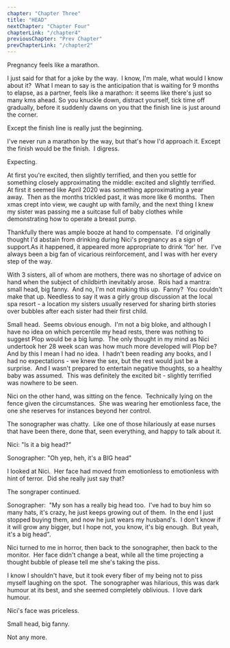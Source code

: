 ```yaml
---
chapter: "Chapter Three"
title: "HEAD"
nextChapter: "Chapter Four"
chapterLink: "/chapter4"
previousChapter: "Prev Chapter"
prevChapterLink: "/chapter2"
---
```


Pregnancy feels like a marathon.

I just said for that for a joke by the way.  I know, I'm male, what would I know about it?  What I mean to say is the anticipation that is waiting for 9 months to elapse, as a partner, feels like a marathon: it seems like there's just so many kms ahead. So you knuckle down, distract yourself, tick time off gradually, before it suddenly dawns on you that the finish line is just around the corner.

Except the finish line is really just the beginning.

I've never run a marathon by the way, but that's how I'd approach it. Except the finish would be the finish.  I digress.

Expecting.

At first you're excited, then slightly terrified, and then you settle for something closely approximating the middle: excited and slightly terrified.  At first it seemed like April 2020 was something approximating a year away.  Then as the months trickled past, it was more like 6 months.  Then xmas crept into view, we caught up with family, and the next thing I knew my sister was passing me a suitcase full of baby clothes while demonstrating how to operate a breast pump.

Thankfully there was ample booze at hand to compensate.  I'd originally thought I'd abstain from drinking during Nici's pregnancy as a sign of support.As it happened, it appeared more appropriate to drink 'for' her.  I've always been a big fan of vicarious reinforcement, and I was with her every step of the way.

With 3 sisters, all of whom are mothers, there was no shortage of advice on hand when the subject of childbirth inevitably arose.  Rois had a mantra: small head, big fanny.  And no, I'm not making this up.  Fanny?  You couldn't make that up. Needless to say it was a girly group discussion at the local spa resort - a location my sisters usually reserved for sharing birth stories over bubbles after each sister had their first child.

Small head.  Seems obvious enough.  I'm not a big bloke, and although I have no idea on which percentile my head rests, there was nothing to suggest Plop would be a big lump.  The only thought in my mind as Nici undertook her 28 week scan was how much more developed will Plop be?  And by this I mean I had no idea.  I hadn't been reading any books, and I had no expectations - we knew the sex, but the rest would just be a surprise.  And I wasn't prepared to entertain negative thoughts, so a healthy baby was assumed.  This was definitely the excited bit - slightly terrified was nowhere to be seen.

Nici on the other hand, was sitting on the fence.  Technically lying on the fence given the circumstances.  She was wearing her emotionless face, the one she reserves for instances beyond her control.

The sonographer was chatty.  Like one of those hilariously at ease nurses that have been there, done that, seen everything, and happy to talk about it.

Nici: "Is it a big head?"

Sonographer: "Oh yep, heh, it's a BIG head"

I looked at Nici.  Her face had moved from emotionless to emotionless with hint of terror.  Did she really just say that?

The songraper continued.

Sonographer:  "My son has a really big head too.  I've had to buy him so many hats, it's crazy, he just keeps growing out of them.  In the end I just stopped buying them, and now he just wears my husband's.  I don't know if it will grow any bigger, but I hope not, you know, it's big enough.  But yeah, it's a big head".

Nici turned to me in horror, then back to the sonographer, then back to the monitor.  Her face didn't change a beat, while all the time projecting a thought bubble of please tell me she's taking the piss.

I know I shouldn't have, but it took every fiber of my being not to piss myself laughing on the spot.  The sonographer was hilarious, this was dark humour at its best, and she seemed completely oblivious.  I love dark humour.

Nici's face was priceless.

Small head, big fanny.

Not any more.
